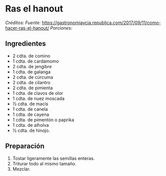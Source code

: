 # Ras el hanout

*Créditos:*
*Fuente:* https://gastronomiaycia.republica.com/2017/09/11/como-hacer-ras-el-hanout/
*Porciones:*


## Ingredientes

- 2 cdta. de comino
- 1 cdta. de cardamomo
- 2 cdta. de jengibre
- 1 cdta. de galanga
- 2 cdta. de cúrcuma
- 2 cdta. de cilantro
- 2 cdta. de pimienta
- 1 cdta. de clavos de olor
- 1 cdta. de nuez moscada
- ½ cdta. de macis
- 1 cdta. de canela
- 1 cdta. de cayena
- 1 cdta. de pimentón o paprika
- 1 cdta. de alholva
- ½ cdta. de hinojo.

## Preparación

1. Tostar ligeramente las semillas enteras. 
2. Triturar todo al mismo tamaño.
3. Mezclar.

